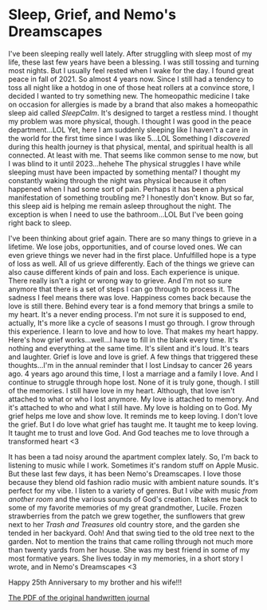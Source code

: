 # Sleep, Grief, and Nemo's Dreamscapes

I've been sleeping really well lately. After struggling with sleep most of my life, these last few years have been a blessing. I was still tossing and turning most nights. But I usually feel rested when I wake for the day. I found great peace in fall of 2021. So almost 4 years now. Since I still had a tendency to toss all night like a hotdog in one of those heat rollers at a convince store, I decided I wanted to try something new. The homeopathic medicine I take on occasion for allergies is made by a brand that also makes a homeopathic sleep aid called *SleepCalm*. It's designed to target a restless mind. I thought my problem was more physical, though. I thought I was good in the peace department...LOL Yet, here I am suddenly sleeping like I haven't a care in the world for the first time since I was like 5...LOL Something I *discovered* during this health journey is that physical, mental, and spiritual health is all connected. At least with me. That seems like common sense to me now, but I was blind to it until 2023...hehehe The physical struggles I have while sleeping must have been impacted by something mental? I thought my constantly waking through the night was physical because it often happened when I had some sort of pain. Perhaps it has been a physical manifestation of something troubling me? I honestly don't know. But so far, this sleep aid is helping me remain asleep throughout the night. The exception is when I need to use the bathroom...LOL But I've been going right back to sleep.

I've been thinking about grief again. There are so many things to grieve in a lifetime. We lose jobs, opportunities, and of course loved ones. We can even grieve things we never had in the first place. Unfulfilled hope is a type of loss as well. All of us grieve differently. Each of the things we grieve can also cause different kinds of pain and loss. Each experience is unique. There really isn't a right or wrong way to grieve. And I'm not so sure anymore that there is a set of steps I can go through to process it. The sadness I feel means there was love. Happiness comes back because the love is still there. Behind every tear is a fond memory that brings a smile to my heart. It's a never ending process. I'm not sure it is supposed to end, actually, It's more like a cycle of seasons I must go through. I grow through this experience. I learn to love and how to love. That makes my heart happy. Here's how grief works...well...I have to fill in the blank every time. It's nothing and everything at the same time. It's silent and it's loud. It's tears and laughter. Grief is love and love is grief. A few things that triggered these thoughts...I'm in the annual reminder that I lost Lindsay to cancer 26 years ago. 4 years ago around this time, I lost a marriage and a family I love. And I continue to struggle through hope lost. None of it is truly gone, though. I still of the memories. I still have love in my heart. Although, that love isn't attached to what or who I lost anymore. My love is attached to memory. And it's attached to who and what I still have. My love is holding on to God. My grief helps me love and show love. It reminds me to keep loving. I don't love the grief. But I do love what grief has taught me. It taught me to keep loving. It taught me to trust and love God. And God teaches me to love through a transformed heart <3

It has been a tad noisy around the apartment complex lately. So, I'm back to listening to music while I work. Sometimes it's random stuff on Apple Music. But these last few days, it has been Nemo's Dreamscapes. I love those because they blend old fashion radio music with ambient nature sounds. It's perfect for my vibe. I listen to a variety of genres. But I *vibe* with music *from another room* and the various sounds of God's creation. It takes me back to some of my favorite memories of my great grandmother, Lucile. Frozen strawberries from the patch we grew together, the sunflowers that grew next to her *Trash and Treasures* old country store, and the garden she tended in her backyard. Ooh! And that swing tied to the old tree next to the garden. Not to mention the trains that came rolling through not much more than twenty yards from her house. She was my best friend in some of my most formative years. She lives today in my memories, in a short story I wrote, and in Nemo's Dreamscapes <3

Happy 25th Anniversary to my brother and his wife!!!

[The PDF of the original handwritten journal](/media/blog/2025/07/20250729.pdf)